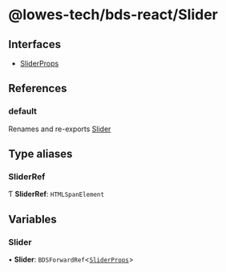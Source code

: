 # @lowes-tech/bds-react/Slider

## Interfaces

- [SliderProps](interfaces/SliderProps.md)

## References

### default

Renames and re-exports [Slider](README.md#slider)

## Type aliases

### SliderRef

Ƭ **SliderRef**: `HTMLSpanElement`

## Variables

### Slider

• **Slider**: `BDSForwardRef`<[`SliderProps`](interfaces/SliderProps.md)\>
